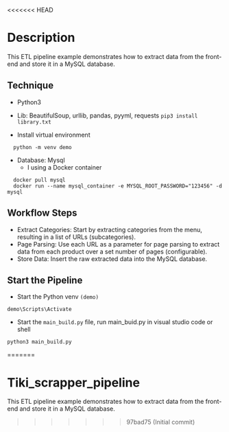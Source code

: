 <<<<<<< HEAD
# Description

This ETL pipeline example demonstrates how to extract data from the front-end and store it in a MySQL database.

## Technique

- Python3
- Lib: BeautifulSoup, urllib, pandas, pyyml, requests 
`pip3 install library.txt`

- Install virtual environment

```shell
  python -m venv demo
```

- Database: Mysql
  - I using a Docker container 

```shell
  docker pull mysql
  docker run --name mysql_container -e MYSQL_ROOT_PASSWORD="123456" -d mysql
```

## Workflow Steps

- Extract Categories: Start by extracting categories from the menu, resulting in a list of URLs (subcategories).
- Page Parsing: Use each URL as a parameter for page parsing to extract data from each product over a set number of pages (configurable).
- Store Data: Insert the raw extracted data into the MySQL database.

## Start the Pipeline

- Start the Python venv `(demo)`

```shell
demo\Scripts\Activate

```

- Start the `main_build.py` file, run main_buid.py in visual studio code or shell 

```shell
python3 main_build.py
```
=======
# Tiki_scrapper_pipeline
This ETL pipeline example demonstrates how to extract data from the front-end and store it in a MySQL database.
>>>>>>> 97bad75 (Initial commit)
